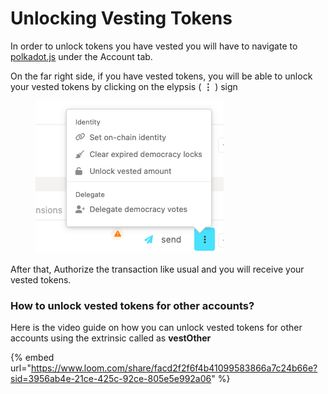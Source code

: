 # Unlocking Vesting Tokens

In order to unlock tokens you have vested you will have to navigate to [polkadot.js](https://polkadot.js.org/apps/#/accounts) under the Account tab.

On the far right side, if you have vested tokens, you will be able to unlock your vested tokens by clicking on the elypsis ( **⋮** ) sign



<figure><img src="../.gitbook/assets/image (6).png" alt=""><figcaption></figcaption></figure>



After that, Authorize the transaction like usual and you will receive your vested tokens.

### How to unlock vested tokens for other accounts?

Here is the video guide on how you can unlock vested tokens for other accounts using the extrinsic called as **vestOther**

{% embed url="https://www.loom.com/share/facd2f2f6f4b41099583866a7c24b66e?sid=3956ab4e-21ce-425c-92ce-805e5e992a06" %}
